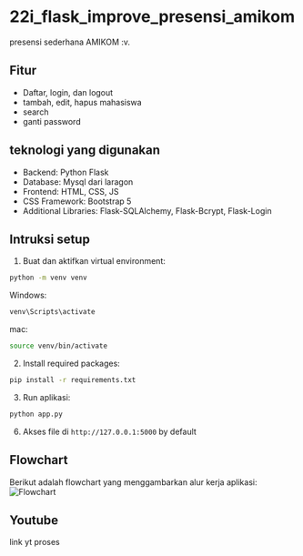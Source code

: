 # 22i_flask_improve_presensi_amikom

presensi sederhana AMIKOM :v.

## Fitur
- Daftar, login, dan logout
- tambah, edit, hapus mahasiswa
- search
- ganti password

## teknologi yang digunakan
- Backend: Python Flask
- Database: Mysql dari laragon
- Frontend: HTML, CSS, JS
- CSS Framework: Bootstrap 5
- Additional Libraries: Flask-SQLAlchemy, Flask-Bcrypt, Flask-Login

## Intruksi setup

1. Buat dan aktifkan virtual environment:
```bash
python -m venv venv
```
Windows: 
```bash
venv\Scripts\activate
```
mac:
```bash
source venv/bin/activate
```

2. Install required packages:
```bash
pip install -r requirements.txt
```

3. Run aplikasi:
```bash
python app.py
```

6. Akses file di `http://127.0.0.1:5000` by default

## Flowchart
Berikut adalah flowchart yang menggambarkan alur kerja aplikasi:
![Flowchart](https://github.com/user-attachments/assets/cadb8172-5aa7-4270-a8bf-f61845635c51)


## Youtube
link yt proses
